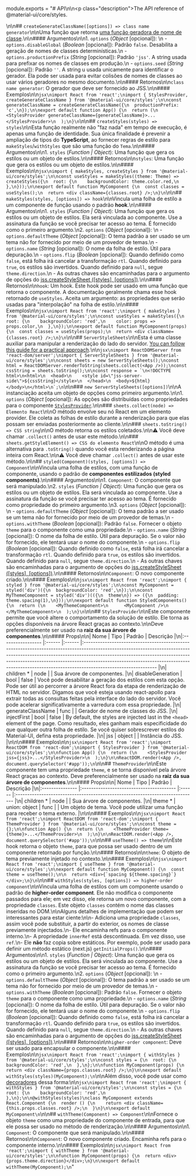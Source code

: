 module.exports = "# API\n\n<p class=\"description\">The API reference of @material-ui/core/styles.</p>\n\n## `createGenerateClassName([options]) => class name generator`\n\nUma função que retorna [uma função geradora de nome de classe](https://cssinjs.org/jss-api/#generate-your-class-names).\n\n#### Argumentos\n\n1. `options` (*Object* [opcional]): \n  - `options.disableGlobal` (*Boolean* [opcional]): Padrão `false`. Desabilita a geração de nomes de classes determinísticas.\n  - `options.productionPrefix` (*String* [opcional]): Padrão `'jss'`. A string usada para prefixar os nomes de classes em produção.\n  - `options.seed` (*String* [opcional]): Padrão `''`. A string u usada unicamente para identificar o gerador. Ela pode ser usada para evitar colisões de nomes de classes ao usar vários geradores no mesmo documento.\n\n#### Retornos\n\n`class name generator`: O gerador que deve ser fornecido ao JSS.\n\n#### Exemplos\n\n```jsx\nimport React from 'react';\nimport { StylesProvider, createGenerateClassName } from '@material-ui/core/styles';\n\nconst generateClassName = createGenerateClassName({\n  productionPrefix: 'c',\n});\n\nexport default function App() {\n  return (\n    <StylesProvider generateClassName={generateClassName}>...</StylesProvider>\n  );\n}\n```\n\n## `createStyles(styles) => styles`\n\nEsta função realmente não \"faz nada\" em tempo de execução, é apenas uma função de identidade. Sua única finalidade é prevenir a ampliação de tipos do **TypeScript**, ao fornecer regras de estilo para `makeStyles`/`withStyles` que são uma função do `Tema`.\n\n#### Argumentos\n\n1. `styles` (*Function | Object*): Uma função que gera os estilos ou um objeto de estilos.\n\n#### Retornos\n\n`styles`: Uma função que gera os estilos ou um objeto de estilos.\n\n#### Exemplos\n\n```jsx\nimport { makeStyles, createStyles } from '@material-ui/core/styles';\n\nconst useStyles = makeStyles((theme: Theme) => createStyles({\n  root: {\n    backgroundColor: theme.color.red,\n  },\n}));\n\nexport default function MyComponent {\n  const classes = useStyles();\n  return <div className={classes.root} />;\n}\n```\n\n## `makeStyles(styles, [options]) => hook`\n\nVincula uma folha de estilo a um componente de função usando o padrão **hook**.\n\n#### Argumentos\n\n1. `styles` (*Function | Object*): Uma função que gera os estilos ou um objeto de estilos. Ela será vinculada ao componente. Use a assinatura da função se você precisar ter acesso ao tema. É fornecido como o primeiro argumento.\n2. `options` (*Object* [opcional]): \n  - `options.defaultTheme` (*Object* [opcional]): O tema padrão a ser usado se um tema não for fornecido por meio de um provedor de temas.\n  - `options.name` (*String* [opcional]): O nome da folha de estilo. Útil para depuração.\n  - `options.flip` (*Boolean* [opcional]): Quando definido como `false`, está folha irá cancelar a transformação `rtl`. Quando definido para `true`, os estilos são invertidos. Quando definido para `null`, segue `theme.direction`.\n  - As outras chaves são encaminhadas para o argumento de opções do [jss.createStyleSheet ([styles], [options])](https://cssinjs.org/jss-api/#create-style-sheet).\n\n#### Retornos\n\n`hook`: Um hook. Este hook pode ser usado em uma função que retorna o componente. A documentação geralmente chama esse hook retornado de `useStyles`. Aceita um argumento: as propriedades que serão usadas para \"interpolação\" na folha de estilo.\n\n#### Exemplos\n\n```jsx\nimport React from 'react';\nimport { makeStyles } from '@material-ui/core/styles';\n\nconst useStyles = makeStyles({\n  root: {\n    backgroundColor: 'red',\n    color: props => props.color,\n  },\n});\n\nexport default function MyComponent(props) {\n  const classes = useStyles(props);\n  return <div className={classes.root} />;\n}\n```\n\n## `ServerStyleSheets`\n\nEsta é uma classe auxiliar para manipular a renderização do lado do servidor. [You can follow this guide for a practical approach](/guides/server-rendering/).\n\n```jsx\nimport ReactDOMServer from 'react-dom/server';\nimport { ServerStyleSheets } from '@material-ui/core/styles';\n\nconst sheets = new ServerStyleSheets();\nconst html = ReactDOMServer.renderToString(sheets.collect(<App />));\nconst cssString = sheets.toString();\n\nconst response = `\n<!DOCTYPE html>\n<html>\n  <head>\n    <style id=\"jss-server-side\">${cssString}</style>\n  </head>\n  <body>${html}</body>\n</html>\n`;\n```\n\n### `new ServerStyleSheets([options])`\n\nA instanciação aceita um objeto de opções como primeiro argumento.\n\n1. `options` (*Object* [opcional]): As opções são distribuídas como propriedades para o componente [`StylesProvider`](#stylesprovider).\n\n### `sheets.collect(node) => Elemento React`\n\nO método envolve seu nó React em um elemento provider. Ele coleta as folhas de estilo durante a renderização para que elas possam ser enviadas posteriormente ao cliente.\n\n### `sheets.toString() => CSS string`\n\nO método retorna os estilos coletados.\n\n⚠️ Você deve chamar `.collect()` antes de usar este método.\n\n### `sheets.getStyleElement() => CSS do elemento React`\n\nO método é uma alternativa para `.toString()` quando você esta renderizando a página inteira com React.\n\n⚠️ Você deve chamar `.collect()` antes de usar este método.\n\n## `styled(Component)(styles, [options]) => Component`\n\nVincula uma folha de estilos, com uma função de componente, usando o padrão de **componentes estilizados (styled components)**.\n\n#### Argumentos\n\n1. `Component`: O componente que será manipulado.\n2. `styles` (*Function | Object*): Uma função que gera os estilos ou um objeto de estilos. Ela será vinculada ao componente. Use a assinatura da função se você precisar ter acesso ao tema. É fornecido como propriedade do primeiro argumento.\n3. `options` (*Object* [opcional]): \n  - `options.defaultTheme` (*Object* [opcional]): O tema padrão a ser usado se um tema não for fornecido por meio de um provedor de temas.\n  - `options.withTheme` (*Boolean* [opcional]): Padrão `false`. Fornecer o objeto `theme` para o componente como uma propriedade.\n  - `options.name` (*String* [opcional]): O nome da folha de estilo. Útil para depuração. Se o valor não for fornecido, ele tentará usar o nome do componente.\n  - `options.flip` (*Boolean* [opcional]): Quando definido como `false`, está folha irá cancelar a transformação `rtl`. Quando definido para `true`, os estilos são invertidos. Quando definido para `null`, segue `theme.direction`.\n  - As outras chaves são encaminhadas para o argumento de opções do [jss.createStyleSheet ([styles], [options])](https://cssinjs.org/jss-api/#create-style-sheet).\n\n#### Retornos\n\n`Component`: O novo componente criado.\n\n#### Exemplos\n\n```jsx\nimport React from 'react';\nimport { styled } from '@material-ui/core/styles';\n\nconst MyComponent = styled('div')({\n  backgroundColor: 'red',\n});\n\nconst MyThemeComponent = styled('div')(({\n  theme\n}) => ({\n  padding: theme.spacing(1),\n}));\n\nexport default function StyledComponents() {\n  return (\n    <MyThemeComponent>\n      <MyComponent />\n    </MyThemeComponent>\n  );\n}\n```\n\n## `StylesProvider`\n\nEste componente permite que você altere o comportamento da solução de estilo. Ele torna as opções disponíveis na árvore React graças ao contexto.\n\nDeve preferencialmente ser usado na **raiz da sua árvore de componentes**.\n\n#### Props\n\n| Nome              | Tipo   | Padrão | Descrição                                                                                                                                                                                                                                                                                                                                               |\n|:----------------- |:------ |:------ |:------------------------------------------------------------------------------------------------------------------------------------------------------------------------------------------------------------------------------------------------------------------------------------------------------------------------------------------------------- |\n| children&nbsp;*   | node   |        | Sua árvore de componentes.                                                                                                                                                                                                                                                                                                                              |\n| disableGeneration | bool   | false  | Você pode desabilitar a geração dos estilos com esta opção. Pode ser útil ao percorrer a árvore React fora da etapa de renderização de HTML no servidor. Digamos que você esteja usando react-apollo para extrair todas as consultas feitas pela interface do lado do servidor. Você pode acelerar significativamente a varredura com essa propriedade. |\n| generateClassName | func   |        | Gerador de nome de classes do JSS.                                                                                                                                                                                                                                                                                                                      |\n| injectFirst       | bool   | false  | By default, the styles are injected last in the `<head>` element of the page. Como resultado, eles ganham mais especificidade do que qualquer outra folha de estilo. Se você quiser sobrescrever estilos do Material-UI, defina esta propriedade.                                                                                                 |\n| jss               | object |        | Instância do JSS.                                                                                                                                                                                                                                                                                                                                       |\n\n\n#### Exemplos\n\n```jsx\nimport React from 'react';\nimport ReactDOM from 'react-dom';\nimport { StylesProvider } from '@material-ui/core/styles';\n\nfunction App() {\n  return (\n    <StylesProvider jss={jss}>...</StylesProvider>\n  );\n}\n\nReactDOM.render(<App />, document.querySelector('#app'));\n```\n\n## `ThemeProvider`\n\nEste componente tem uma propriedade `theme`, e se torna disponível pela árvore React graças ao contexto. Deve preferencialmente ser usado na **raiz da sua árvore de componentes**.\n\n#### Props\n\n| Nome            | Tipo                                     | Padrão | Descrição                                                                     |\n|:--------------- |:---------------------------------------- |:------ |:----------------------------------------------------------------------------- |\n| children&nbsp;* | node                                     |        | Sua árvore de componentes.                                                    |\n| theme&nbsp;*    | union:&nbsp;object&nbsp;&#124;&nbsp;func |        | Um objeto de tema. Você pode utilizar uma função para receber o tema externo. |\n\n\n#### Exemplos\n\n```jsx\nimport React from 'react';\nimport ReactDOM from 'react-dom';\nimport { ThemeProvider } from '@material-ui/core/styles';\n\nconst theme = {};\n\nfunction App() {\n  return (\n    <ThemeProvider theme={theme}>...</ThemeProvider>\n  );\n}\n\nReactDOM.render(<App />, document.querySelector('#app'));\n```\n\n## `useTheme() => theme`\n\nEste hook retorna o objeto `theme`, para que possa ser usado dentro de um componente retornado por função.\n\n#### Retornos\n\n`theme`: O objeto de tema previamente injetado no contexto.\n\n#### Exemplos\n\n```jsx\nimport React from 'react';\nimport { useTheme } from '@material-ui/core/styles';\n\nexport default function MyComponent() {\n  const theme = useTheme();\n\n  return <div>{`spacing ${theme.spacing}`}</div>;\n}\n```\n\n## `withStyles(styles, [options]) => higher-order component`\n\nVincula uma folha de estilos com um componente usando o padrão de **higher-order component**. Ele não modifica o componente passados para ele; em vez disso, ele retorna um novo componente, com a propriedade `classes`. Este objeto `classes` contém o nome das classes inseridas no DOM.\n\nAlguns detalhes de implementação que podem ser interessantes para estar ciente:\n\n- Adiciona uma propriedade `classes`, assim você pode substituir, a partir do exterior, os nomes de classe previamente injectados.\n- Ele encaminha refs para o componente interno.\n- A propriedade `innerRef` está descontinuada. Em vez disso, use `ref`.\n- Ele **não** faz copia sobre estáticos. Por exemplo, pode ser usado para definir um método estático (next.js) `getInitialProps()`.\n\n#### Argumentos\n\n1. `styles` (*Function | Object*): Uma função que gera os estilos ou um objeto de estilos. Ela será vinculada ao componente. Use a assinatura da função se você precisar ter acesso ao tema. É fornecido como o primeiro argumento.\n2. `options` (*Object* [opcional]): \n  - `options.defaultTheme` (*Object* [opcional]): O tema padrão a ser usado se um tema não for fornecido por meio de um provedor de temas.\n  - `options.withTheme` (*Boolean* [opcional]): Padrão `false`. Fornecer o objeto `theme` para o componente como uma propriedade.\n  - `options.name` (*String* [opcional]): O nome da folha de estilo. Útil para depuração. Se o valor não for fornecido, ele tentará usar o nome do componente.\n  - `options.flip` (*Boolean* [opcional]): Quando definido como `false`, está folha irá cancelar a transformação `rtl`. Quando definido para `true`, os estilos são invertidos. Quando definido para `null`, segue `theme.direction`.\n  - As outras chaves são encaminhadas para o argumento de opções do [jss.createStyleSheet ([styles], [options])](https://cssinjs.org/jss-api/#create-style-sheet).\n\n#### Retornos\n\n`higher-order component`: Deve ser usado para encapsular o componente.\n\n#### Exemplos\n\n```jsx\nimport React from 'react';\nimport { withStyles } from '@material-ui/core/styles';\n\nconst styles = {\n  root: {\n    backgroundColor: 'red',\n  },\n};\n\nfunction MyComponent(props) {\n  return <div className={props.classes.root} />;\n}\n\nexport default withStyles(styles)(MyComponent);\n```\n\nAlém disso, você pode usar como [decoradores](https://babeljs.io/docs/en/babel-plugin-proposal-decorators) dessa forma:\n\n```jsx\nimport React from 'react';\nimport { withStyles } from '@material-ui/core/styles';\n\nconst styles = {\n  root: {\n    backgroundColor: 'red',\n  },\n};\n\n@withStyles(styles)\nclass MyComponent extends React.Component {\n  render () {\n    return <div className={this.props.classes.root} />;\n  }\n}\n\nexport default MyComponent\n```\n\n## `withTheme(Component) => Component`\n\nFornece o objeto `theme` como uma propriedade do componente de entrada, para que ele possa ser usado no método de renderização.\n\n#### Argumentos\n\n1. `Component`: O componente que será manipulado.\n\n#### Retornos\n\n`Component`: O novo componente criado. Encaminha refs para o componente interno.\n\n#### Exemplos\n\n```jsx\nimport React from 'react';\nimport { withTheme } from '@material-ui/core/styles';\n\nfunction MyComponent(props) {\n  return <div>{props.theme.direction}</div>;\n}\n\nexport default withTheme(MyComponent);\n```"